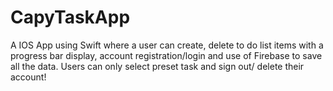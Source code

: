 # CapyTaskApp
A IOS App using Swift where a user can create, delete to do list items with a progress bar display, account registration/login and use of Firebase to save all the data. Users can only select preset task and sign out/ delete their account!
